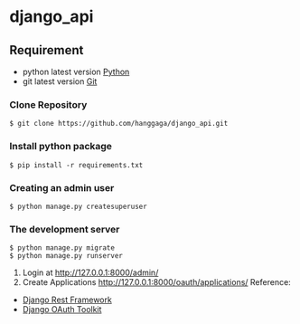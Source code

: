# django_api

## Requirement
- python latest version [Python](https://www.python.org/)
- git latest version [Git](https://git-scm.com/)
### Clone Repository
```
$ git clone https://github.com/hanggaga/django_api.git
```
### Install python package
```
$ pip install -r requirements.txt
```
### Creating an admin user
```
$ python manage.py createsuperuser
```
### The development server
```
$ python manage.py migrate
$ python manage.py runserver
```
1. Login at http://127.0.0.1:8000/admin/
2. Create Applications http://127.0.0.1:8000/oauth/applications/
Reference:
- [Django Rest Framework](https://www.django-rest-framework.org/)
- [Django OAuth Toolkit](https://django-oauth-toolkit.readthedocs.io/en/latest/rest-framework/getting_started.html)